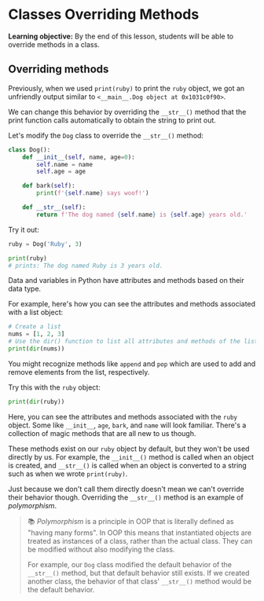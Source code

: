 <h1>
  <span class="headline">Classes</span>
  <span class="subhead">Overriding Methods</span>
</h1>

**Learning objective:** By the end of this lesson, students will be able to override methods in a class.

## Overriding methods

Previously, when we used `print(ruby)` to print the `ruby` object, we got an unfriendly output similar to `<__main__.Dog object at 0x1031c0f90>`.

We can change this behavior by overriding the `__str__()` method that the print function calls automatically to obtain the string to print out.

Let's modify the `Dog` class to override the `__str__()` method:

```python
class Dog():
    def __init__(self, name, age=0):
        self.name = name
        self.age = age

    def bark(self):
        print(f'{self.name} says woof!')

    def __str__(self):
        return f'The dog named {self.name} is {self.age} years old.'
```

Try it out:

```python
ruby = Dog('Ruby', 3)

print(ruby)
# prints: The dog named Ruby is 3 years old.
```

Data and variables in Python have attributes and methods based on their data type.

For example, here's how you can see the attributes and methods associated with a list object:

```python
# Create a list
nums = [1, 2, 3]
# Use the dir() function to list all attributes and methods of the list
print(dir(nums))
```

You might recognize methods like `append` and `pop` which are used to add and remove elements from the list, respectively.

Try this with the `ruby` object:

```python
print(dir(ruby))
```

Here, you can see the attributes and methods associated with the `ruby` object. Some like `__init__`, `age`, `bark`, and `name` will look familiar. There's a collection of magic methods that are all new to us though.

These methods exist on our `ruby` object by default, but they won't be used directly by us. For example, the `__init__()` method is called when an object is created, and `__str__()` is called when an object is converted to a string such as when we wrote `print(ruby)`.

Just because we don't call them directly doesn't mean we can't override their behavior though. Overriding the `__str__()` method is an example of *polymorphism*.

> 📚 *Polymorphism* is a principle in OOP that is literally defined as "having many forms". In OOP this means that instantiated objects are treated as instances of a class, rather than the actual class. They can be modified without also modifying the class.
>
> For example, our `Dog` class modified the default behavior of the `__str__()` method, but that default behavior still exists. If we created another class, the behavior of that class' `__str__()` method would be the default behavior.
